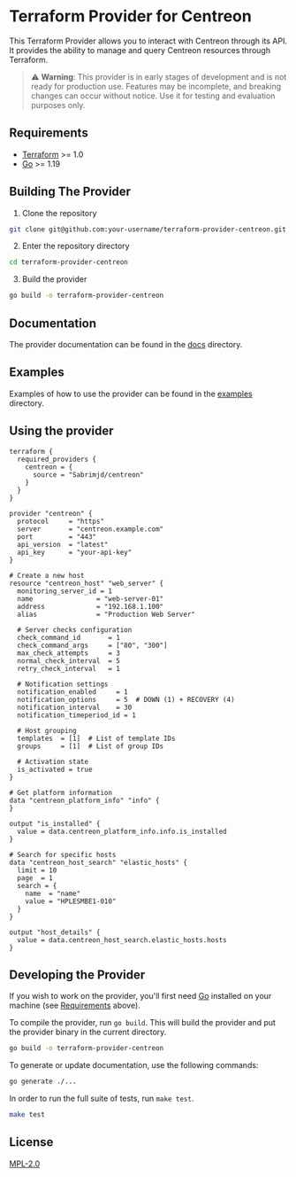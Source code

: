 # Terraform Provider for Centreon

This Terraform Provider allows you to interact with Centreon through its API. It provides the ability to manage and query Centreon resources through Terraform.

> ⚠️ **Warning**: This provider is in early stages of development and is not ready for production use. Features may be incomplete, and breaking changes can occur without notice. Use it for testing and evaluation purposes only.

## Requirements

- [Terraform](https://www.terraform.io/downloads.html) >= 1.0
- [Go](https://golang.org/doc/install) >= 1.19

## Building The Provider

1. Clone the repository
```sh
git clone git@github.com:your-username/terraform-provider-centreon.git
```

2. Enter the repository directory
```sh
cd terraform-provider-centreon
```

3. Build the provider
```sh
go build -o terraform-provider-centreon
```

## Documentation

The provider documentation can be found in the [docs](docs/) directory.

## Examples

Examples of how to use the provider can be found in the [examples](examples/) directory.

## Using the provider

```hcl
terraform {
  required_providers {
    centreon = {
      source = "Sabrimjd/centreon"
    }
  }
}

provider "centreon" {
  protocol     = "https"
  server       = "centreon.example.com"
  port         = "443"
  api_version  = "latest"
  api_key      = "your-api-key"
}

# Create a new host
resource "centreon_host" "web_server" {
  monitoring_server_id = 1
  name                = "web-server-01"
  address             = "192.168.1.100"
  alias               = "Production Web Server"

  # Server checks configuration
  check_command_id       = 1
  check_command_args     = ["80", "300"]
  max_check_attempts     = 3
  normal_check_interval  = 5
  retry_check_interval   = 1

  # Notification settings
  notification_enabled     = 1
  notification_options     = 5  # DOWN (1) + RECOVERY (4)
  notification_interval    = 30
  notification_timeperiod_id = 1

  # Host grouping
  templates  = [1]  # List of template IDs
  groups     = [1]  # List of group IDs

  # Activation state
  is_activated = true
}

# Get platform information
data "centreon_platform_info" "info" {
}

output "is_installed" {
  value = data.centreon_platform_info.info.is_installed
}

# Search for specific hosts
data "centreon_host_search" "elastic_hosts" {
  limit = 10
  page  = 1
  search = {
    name  = "name"
    value = "HPLESMBE1-010"
  }
}

output "host_details" {
  value = data.centreon_host_search.elastic_hosts.hosts
}

```

## Developing the Provider

If you wish to work on the provider, you'll first need [Go](http://www.golang.org) installed on your machine (see [Requirements](#requirements) above).

To compile the provider, run `go build`. This will build the provider and put the provider binary in the current directory.

```sh
go build -o terraform-provider-centreon
```

To generate or update documentation, use the following commands:

```sh
go generate ./...
```

In order to run the full suite of tests, run `make test`.

```sh
make test
```

## License

[MPL-2.0](LICENSE)
